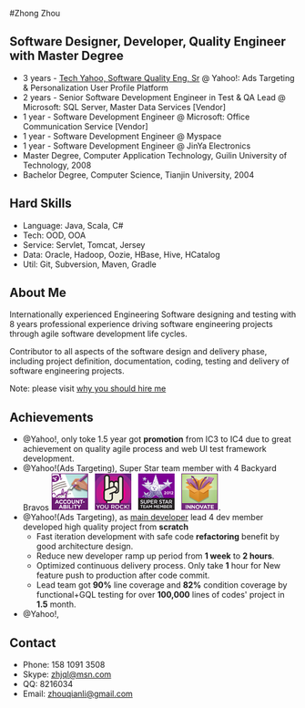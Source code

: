#Zhong Zhou
## Software Designer, Developer, Quality Engineer with Master Degree
   * 3 years - [Tech Yahoo, Software Quality Eng, Sr](../images/backyard.png) @ Yahoo!: Ads Targeting & Personalization User Profile Platform
   * 2 years - Senior Software Development Engineer in Test & QA Lead @ Microsoft: SQL Server, Master Data Services [Vendor] 
   * 1 year  - Software Development Engineer @ Microsoft: Office Communication Service [Vendor]
   * 1 year  - Software Development Engineer @ Myspace
   * 1 year  - Software Development Engineer @ JinYa Electronics
   * Master Degree, Computer Application Technology, Guilin University of Technology, 2008
   * Bachelor Degree, Computer Science, Tianjin University, 2004
   
## Hard Skills
   * Language: Java, Scala, C#
   * Tech: OOD, OOA
   * Service: Servlet, Tomcat, Jersey
   * Data: Oracle, Hadoop, Oozie, HBase, Hive, HCatalog
   * Util: Git, Subversion, Maven, Gradle 

## About Me
Internationally experienced Engineering Software designing and testing with
 8 years professional experience driving software engineering projects through
  agile software development life cycles.

Contributor to all aspects of the software design and delivery phase, including project
definition, documentation, coding, testing and delivery of software engineering projects.

Note: please visit [why you should hire me](whyhire/out/index.html)

## Achievements
   * @Yahoo!, only toke 1.5 year got **promotion** from IC3 to IC4 due to great achievement on quality agile process and web UI test framework development.
   * @Yahoo!(Ads Targeting), Super Star team member with 4 Backyard Bravos [![bravo](../images/bravo.png)](../images/backyard.png).
   * @Yahoo!(Ads Targeting), as [main developer](../images/tapi.png) lead 4 dev member developed high quality project from **scratch**
      - Fast iteration development with safe code **refactoring** benefit by good architecture design.  
      - Reduce new developer ramp up period from **1 week** to **2 hours**.
      - Optimized continuous delivery process.  Only take **1** hour for New feature push to production after code commit.
      - Lead team got **90%** line coverage and **82%** condition coverage by functional+GQL testing for over **100,000** lines of codes' project in **1.5** month.
   * @Yahoo!, 
   
## Contact
   * Phone: 158 1091 3508
   * Skype: zhjql@msn.com
   * QQ: 8216034
   * Email: zhouqianli@gmail.com